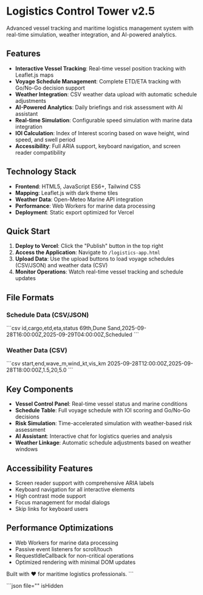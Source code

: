 # Logistics Control Tower v2.5

Advanced vessel tracking and maritime logistics management system with real-time simulation, weather integration, and AI-powered analytics.

## Features

- **Interactive Vessel Tracking**: Real-time vessel position tracking with Leaflet.js maps
- **Voyage Schedule Management**: Complete ETD/ETA tracking with Go/No-Go decision support
- **Weather Integration**: CSV weather data upload with automatic schedule adjustments
- **AI-Powered Analytics**: Daily briefings and risk assessment with AI assistant
- **Real-time Simulation**: Configurable speed simulation with marine data integration
- **IOI Calculation**: Index of Interest scoring based on wave height, wind speed, and swell period
- **Accessibility**: Full ARIA support, keyboard navigation, and screen reader compatibility

## Technology Stack

- **Frontend**: HTML5, JavaScript ES6+, Tailwind CSS
- **Mapping**: Leaflet.js with dark theme tiles
- **Weather Data**: Open-Meteo Marine API integration
- **Performance**: Web Workers for marine data processing
- **Deployment**: Static export optimized for Vercel

## Quick Start

1. **Deploy to Vercel**: Click the "Publish" button in the top right
2. **Access the Application**: Navigate to `/logistics-app.html` 
3. **Upload Data**: Use the upload buttons to load voyage schedules (CSV/JSON) and weather data (CSV)
4. **Monitor Operations**: Watch real-time vessel tracking and schedule updates

## File Formats

### Schedule Data (CSV/JSON)
\`\`\`csv
id,cargo,etd,eta,status
69th,Dune Sand,2025-09-28T16:00:00Z,2025-09-29T04:00:00Z,Scheduled
\`\`\`

### Weather Data (CSV)
\`\`\`csv
start,end,wave_m,wind_kt,vis_km
2025-09-28T12:00:00Z,2025-09-28T18:00:00Z,1.5,20,5.0
\`\`\`

## Key Components

- **Vessel Control Panel**: Real-time vessel status and marine conditions
- **Schedule Table**: Full voyage schedule with IOI scoring and Go/No-Go decisions  
- **Risk Simulation**: Time-accelerated simulation with weather-based risk assessment
- **AI Assistant**: Interactive chat for logistics queries and analysis
- **Weather Linkage**: Automatic schedule adjustments based on weather windows

## Accessibility Features

- Screen reader support with comprehensive ARIA labels
- Keyboard navigation for all interactive elements
- High contrast mode support
- Focus management for modal dialogs
- Skip links for keyboard users

## Performance Optimizations

- Web Workers for marine data processing
- Passive event listeners for scroll/touch
- RequestIdleCallback for non-critical operations
- Optimized rendering with minimal DOM updates

Built with ❤️ for maritime logistics professionals.
\`\`\`

\`\`\`json file="" isHidden
